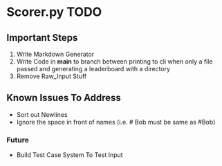 # Scorer.py TODO

## Important Steps ##
1. Write Markdown Generator
2. Write Code in __main__ to branch between printing to cli when only a file passed and generating a leaderboard with a directory
3. Remove Raw_Input Stuff


## Known Issues To Address ##
- Sort out Newlines
- Ignore the space in front of names (i.e. # Bob must be same as #Bob)


### Future ###
- Build Test Case System To Test Input
